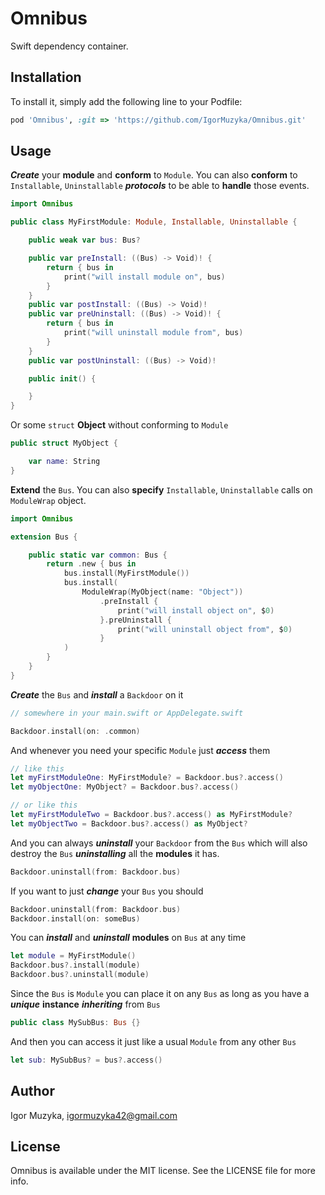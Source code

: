 # Omnibus

Swift dependency container.

## Installation

To install it, simply add the following line to your Podfile:

```ruby
pod 'Omnibus', :git => 'https://github.com/IgorMuzyka/Omnibus.git'
```

## Usage

***Create*** your **module** and **conform** to `Module`. You can also **conform** to `Installable`, `Uninstallable` ***protocols*** to be able to **handle** those events.

```swift
import Omnibus

public class MyFirstModule: Module, Installable, Uninstallable {

	public weak var bus: Bus?

	public var preInstall: ((Bus) -> Void)! {
		return { bus in
			print("will install module on", bus)
		}
	}
	public var postInstall: ((Bus) -> Void)!
	public var preUninstall: ((Bus) -> Void)! {
		return { bus in
			print("will uninstall module from", bus)
		}
	}
	public var postUninstall: ((Bus) -> Void)!

	public init() {

	}
}
```

Or some `struct` **Object** without conforming to `Module`

```swift
public struct MyObject {

	var name: String
}
```

**Extend** the `Bus`. You can also **specify** `Installable`, `Uninstallable` calls on `ModuleWrap` object.

```swift
import Omnibus

extension Bus {

	public static var common: Bus {
		return .new { bus in
			bus.install(MyFirstModule())
			bus.install(
				ModuleWrap(MyObject(name: "Object"))
					.preInstall {
						print("will install object on", $0)
					}.preUninstall {
						print("will uninstall object from", $0)
					}
			)
		}
	}
}
```

***Create*** the `Bus` and ***install*** a `Backdoor` on it

```swift
// somewhere in your main.swift or AppDelegate.swift

Backdoor.install(on: .common)

```

And whenever you need your specific `Module` just ***access*** them

```swift
// like this
let myFirstModuleOne: MyFirstModule? = Backdoor.bus?.access()
let myObjectOne: MyObject? = Backdoor.bus?.access()

// or like this
let myFirstModuleTwo = Backdoor.bus?.access() as MyFirstModule?
let myObjectTwo = Backdoor.bus?.access() as MyObject?
```

And you can always ***uninstall*** your `Backdoor` from the `Bus` which will also destroy the `Bus` ***uninstalling*** all the **modules** it has.

```swift
Backdoor.uninstall(from: Backdoor.bus)
```

If you want to just ***change*** your `Bus` you should

```swift
Backdoor.uninstall(from: Backdoor.bus)
Backdoor.install(on: someBus)
```

You can ***install*** and ***uninstall*** **modules** on `Bus` at any time

```swift
let module = MyFirstModule()
Backdoor.bus?.install(module)
Backdoor.bus?.uninstall(module)
```

Since the `Bus` is `Module` you can place it on any `Bus` as long as you have a ***unique*** **instance** ***inheriting*** from `Bus`

````swift
public class MySubBus: Bus {}
````

And then you can access it just like a usual `Module` from any other `Bus`

```swift
let sub: MySubBus? = bus?.access()
```

## Author

Igor Muzyka, igormuzyka42@gmail.com

## License

Omnibus is available under the MIT license. See the LICENSE file for more info.
